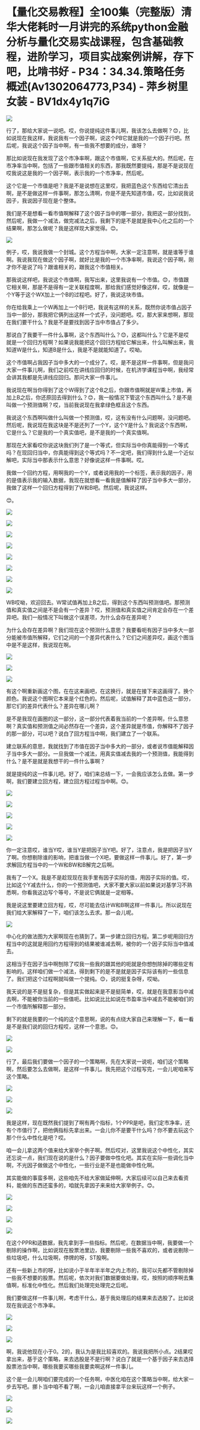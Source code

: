 # 【量化交易教程】全100集（完整版）清华大佬耗时一月讲完的系统python金融分析与量化交易实战课程，包含基础教程，进阶学习，项目实战案例讲解，存下吧，比啃书好 - P34：34.34.策略任务概述(Av1302064773,P34) - 萍乡树里女装 - BV1dx4y1q7iG

![](img/52687b9521cb012375b5c0d645702fbe_0.png)

行了，那给大家说一说吧。哎，你说提纯这件事儿啊，我该怎么去做啊？😊，比如说现在我这样，我说我有一个因子啊，说这个PB它就是我的一个因子行吧。然后呢，我说这个因子当中啊，有一些我不想要的成分，谁呀？

那比如说现在我发现了这个市净率啊，跟这个市值啊，它关系挺大的。然后呢，在市净率当中啊，包括了一些跟市值相关的东西，那我既然要提纯，那是不是说现在哎我说这是我的一个因子啊，表示我的一个市净率，然后呢。

这个它是一个市值是吧？我是不是说想在这里哎，我把蓝色这个东西给它清出去啊，是不是做这样一件事啊，那怎么清啊，你是不是先知道市值，哎，比如说我说因子，我说因子现在是个整体。

我们是不是想看一看市值啊解释了这个因子当中的哪一部分，我把这一部分找到，然后呢，我做一个减法，做完减法之后，我剩下的是不是就是我中心化之后的一个结果啊，那怎么做呢？我是这样现大家觉得。😊。



![](img/52687b9521cb012375b5c0d645702fbe_2.png)

例子，哎，我说我做一个封城。这个方程当中啊，大家一定注意啊，就是谁等于谁啊。我说我现在做这个因子啊，就好比是我的一个市净率啊，我说这个因子啊，刚才你不是说了吗？跟谁相关的，跟我这个市值相关。

那我说这样吧，我说这个市值啊，我写出来，这里我说有一个市值。😊，市值跟它相关啊，那是不是得有一定关联程度啊，那给我们感觉好像这样，哎，就像是一个Y等于这个WX加上一个B的过程吧。好了，我说这块市值。

你在给我乘上一个W再加上一个B行吧，我说有这样的关系，既然你说市值占因子当中一部分，那我把它俩列出这样一个式子，没问题吧。哎，那大家来想啊，那现在我们要干什么？我是不是要找到因子当中市值占了多少。

那说白了我要干一件什么事啊，这个东西叫什么？😊，这都叫什么？它是不是哎就是一个回归方程啊？如果说我能把这个回归方程给它解出来，什么叫解出来，我知道W是什么，知道B是什么，我是不是就能知道了。哎呦。

这个市值啊占我因子当中多大的一个成分了。哎，是不是这样一件事啊，但是我问大家一件事儿啊，我们之前哎在讲线应回归的时候，在机济学课程当中啊，我经常会讲其我都是先讲线应回归。那问大家一件事儿。

我说现在啊当你得到了这个W得到了这个B之后，你跟市值啊就是W乘上市值，再加上B之后，你还原回去得到什么？😊，我一般情况下管这个东西叫什么？是不是叫做一个预测值啊？哎，当前我说现在我拿绿色框且这个东西。

我说这个东西啊叫做什么叫做一个预测值，哎，这有没有什么问题啊，没问题吧。然后呢，我说现在我这块是不是还列了一个Y，这个Y是什么？我说这个东西啊，它是什么？它是我的一个真实值吧，是不是我的一个真实值啊。

那现在大家看哎你说这块我们列了是一个等式，但实际当中你真能得到一个等式吗？在现回归当中，你真能得到这个等式吗？不一定吧，我们得到什么是一个近似解吧，实际当中那表示什么意思？好像说这样一件事啊。哎。

我做一个回约方程，用啊我的一个Y，或者说用我的一个标签，表示我的因子，用的是值表示我的输入数据，我现在就想看一看我是值解释了因子当中多大一部分，我做了这样一个回归方程得到了W和B吧。然后呢，我说这样。

😊。

![](img/52687b9521cb012375b5c0d645702fbe_4.png)

![](img/52687b9521cb012375b5c0d645702fbe_5.png)

![](img/52687b9521cb012375b5c0d645702fbe_6.png)

![](img/52687b9521cb012375b5c0d645702fbe_7.png)

![](img/52687b9521cb012375b5c0d645702fbe_8.png)

![](img/52687b9521cb012375b5c0d645702fbe_9.png)

![](img/52687b9521cb012375b5c0d645702fbe_10.png)

![](img/52687b9521cb012375b5c0d645702fbe_11.png)

WB哎呦，欢迎回去。W常试值再加上B之后，得到这个东西叫预测值吧。那预测值和真实值之间是不是会有一个差异？哎，预测值和真实值之间肯定会存在一个差异吧。我们一般情况下叫做这个误差项，为什么会存在差异呢？

为什么会存在差异啊？我们现在这个预测什么意思？我要看呃有因子当中多大一部分能被市值所解释，它们之间的一个差异代表什么？它们之间差异哎，画这个图当中是不是这样，我说现在啊。



![](img/52687b9521cb012375b5c0d645702fbe_13.png)

![](img/52687b9521cb012375b5c0d645702fbe_14.png)

![](img/52687b9521cb012375b5c0d645702fbe_15.png)

有这个啊重新画这个图，在在这来画吧，在这换行，就是在接下来这画得了。换个颜色。我说这个图啊它本来是个红色的。然后呢，试值解释了其中蓝色这一部分，那它们的差异代表什么？差异在哪儿啊？

是不是我现在画圈的这一部分，这一部分代表着我当前的一个差异啊，什么意思啊？真实值和预测值之间必然存在一个差异，这个差异就是市值，你解释不了因子的那一部分，可以吧？说白了回方程当中啊，我们建立了一个联系。

建立联系的意思，我就找到了市值在因子当中多大的一部分，或者说市值能解释因子当中多大一部分。一旦我做一个减法，用真实值减去我的一个预测值，我能得到什么？是不是就是我想干的一件什么事啊？

就是提纯的这一件事儿吧。好了，咱们来总结一下，一会我应该怎么去做。第一步啊，我们要建立回方程，建立回方程过程当中啊。😊。



![](img/52687b9521cb012375b5c0d645702fbe_17.png)

![](img/52687b9521cb012375b5c0d645702fbe_18.png)

![](img/52687b9521cb012375b5c0d645702fbe_19.png)

![](img/52687b9521cb012375b5c0d645702fbe_20.png)

![](img/52687b9521cb012375b5c0d645702fbe_21.png)

你一定注意哎，谁当Y哎，谁当Y是把因子当Y吧。好了，注意点，我是把因子当Y了啊。你想剔除谁的影响，把谁当做一个X吧，要做这样一件事儿。好了，第一步求解回方程当中的一个W和BW和B解完之后啊。

我有了一个X。我是不是趁现现在我手里有因子实际的值，用因子实际的值。哎，比如这个Y减去什么，你的一个预测值吧，大家不要大家以前如果说对基学习不熟悉啊，你看我这边写个等号，不是说它俩就是一定相等。

我是说这里要建立回方程，哎，尽可能去估计W和B啊这样一件事儿。所以说现在我们给大家解释了一下，咱们该怎么去求。那一会儿呢。



![](img/52687b9521cb012375b5c0d645702fbe_23.png)

中心化的做法图为大家啊现在也猜到了。第一步建立回归方程。第二步呢用回归方程当中的这就是用回约方程得到的结果被谁减去啊，被你的一个因子实际当中值减去。

这相当于在因子当中啊刨除了哎我一些我的跟其他的呃就是你想刨除掉的哪些定有影响的。这样咱们做一个减法，得到剩下的是不是就是因子实际该有的一些信息了。我们把这个过程啊就叫做一个提纯。😊，说的挺复杂呀，哎呦。

我天说的是不是挺复杂，但是其实做起来是不是挺简单，哎，就是在我意影当中减去啊，不能被你当前的一些值呃。比如说比比如说在市盈率当中减去不能被咱们的一个市值所解释那一部分。

剩下的就是我要的一个纯的这个意思啊，说的有点绕大家自己来理解一下，看一看是不是我们说的回归方程哎，这样一个意思。😊。



![](img/52687b9521cb012375b5c0d645702fbe_25.png)

![](img/52687b9521cb012375b5c0d645702fbe_26.png)

行了，最后我们要做一个因子的一个策略啊，先在大家说一说呃，咱们这个策略啊，然后要怎么去做啊，是这样一件事儿。我先把这个过程写完，一会儿呢咱来写这个策略。



![](img/52687b9521cb012375b5c0d645702fbe_28.png)

![](img/52687b9521cb012375b5c0d645702fbe_29.png)

![](img/52687b9521cb012375b5c0d645702fbe_30.png)

我是这样，现在既然我们提到了啊有两个指标，1个PPR是吧，我们定市净率，还有个市值行了，把他俩指标先拿出来。一会儿你不是要干什么吗？你不要去玩这个那个什么中性化是吧？哎。

咱一会儿拿这两个值来给大家举个例子啊。然后哎对，这里我说这个中性化，其实还忘说一点，我们现在说的是什么？因子要做中性化吧。其实在实际一些调化当中啊，不光因子做做这个中性化，一些行业是不是也能做中性化啊。

其实能做的事蛮多啊，这些咱先不给大家做延伸啊，大家后续可以自己来去看资料，能做的东西还蛮多的，咱就先拿因子来来给大家举例子。😊。



![](img/52687b9521cb012375b5c0d645702fbe_32.png)

![](img/52687b9521cb012375b5c0d645702fbe_33.png)

![](img/52687b9521cb012375b5c0d645702fbe_34.png)

![](img/52687b9521cb012375b5c0d645702fbe_35.png)

在这个PPR和适数据，我先拿到手一些指标。然后呢，在数据当中啊，我要做一个剔除的操作啊，比如说现在股票池里边，我要剔除一些我不喜欢的，或者说剔除一些垃圾吧，什么垃圾啊，停牌的呀，ST股啊。

还有一些新上市的呀，比如说小于半年半半年之内上市的，我可以先都不管剔除掉一些我不想要的股票。然后呢，依次对我们数据要做处理，哎，按照的顺序啊去集值啊，标准化中性化。然后我们处理完处理完之后呢。

我们要做这样一件事儿啊，考虑干什么，基于我处理后的结果来去选股了。比如说现在我说这个市净率。

![](img/52687b9521cb012375b5c0d645702fbe_37.png)

![](img/52687b9521cb012375b5c0d645702fbe_38.png)

![](img/52687b9521cb012375b5c0d645702fbe_39.png)

啊，我说他现在小于0。2的，我认为是我比较喜欢的。我说我把所小点。2结果哎拿出来，基于这个策略，来去选股是不是行啊？说白了就是一个基于因子来去选择股票池当中啊，哪些我要买哪些我要卖啊这样一件事儿。

这个是一会儿啊咱们要完成的一个任务啊，中医化咱在这个策略当中啊，给大家一步去写吧。挪卜当中咱不看了啊，一会儿咱直接拿平台来玩这样一个例子。



![](img/52687b9521cb012375b5c0d645702fbe_41.png)

![](img/52687b9521cb012375b5c0d645702fbe_42.png)

![](img/52687b9521cb012375b5c0d645702fbe_43.png)